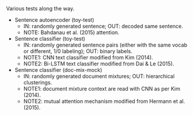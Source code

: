 Various tests along the way.

* Sentence autoencoder (toy-test)
  * IN: randomly generated sentence; OUT: decoded same sentence.
  * NOTE: Bahdanau et al. (2015) attention.
* Sentence classifier (toy-test)
  * IN: randomly generated sentence pairs (either with the same vocab or different, 1/0 labeling); OUT: binary labels.
  * NOTE1: CNN text classifier modified from Kim (2014).
  * NOTE2: Bi-LSTM text classifier modified from Dai & Le (2015).
* Sentence classifier (doc-mix-mock)
  * IN: randomly generated document mixtures; OUT: hierarchical clusterings.
  * NOTE1: document mixture context are read with CNN as per Kim (2014).
  * NOTE2: mutual attention mechanism modified from Hermann et al. (2015).
